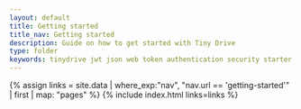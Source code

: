 ```yaml
---
layout: default
title: Getting started
title_nav: Getting started
description: Guide on how to get started with Tiny Drive
type: folder
keywords: tinydrive jwt json web token authentication security starter
---
```



{% assign links = site.data | where_exp:"nav", "nav.url == 'getting-started'" | first | map: "pages" %}
{% include index.html links=links %}
